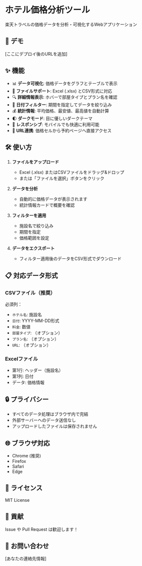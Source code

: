 # ホテル価格分析ツール

楽天トラベルの価格データを分析・可視化するWebアプリケーション

## 🚀 デモ
[ここにデプロイ後のURLを追加]

## ✨ 機能

- 📊 **データ可視化**: 価格データをグラフとテーブルで表示
- 📁 **ファイルサポート**: Excel (.xlsx) とCSV形式に対応
- 🔍 **詳細情報表示**: ホバーで部屋タイプとプラン名を確認
- 📅 **日付フィルター**: 期間を指定してデータを絞り込み
- 💰 **統計情報**: 平均価格、最安値、最高値を自動計算
- 🌓 **ダークモード**: 目に優しいダークテーマ
- 📱 **レスポンシブ**: モバイルでも快適に利用可能
- 🔗 **URL連携**: 価格セルから予約ページへ直接アクセス

## 🛠 使い方

1. **ファイルをアップロード**
   - Excel (.xlsx) またはCSVファイルをドラッグ&ドロップ
   - または「ファイルを選択」ボタンをクリック

2. **データを分析**
   - 自動的に価格データが表示されます
   - 統計情報カードで概要を確認

3. **フィルターを適用**
   - 施設名で絞り込み
   - 期間を指定
   - 価格範囲を設定

4. **データをエクスポート**
   - フィルター適用後のデータをCSV形式でダウンロード

## 📋 対応データ形式

### CSVファイル（推奨）
必須列：
- `ホテル名`: 施設名
- `日付`: YYYY-MM-DD形式
- `料金`: 数値
- `部屋タイプ`: （オプション）
- `プラン名`: （オプション）
- `URL`: （オプション）

### Excelファイル
- 第1行: ヘッダー（施設名）
- 第1列: 日付
- データ: 価格情報

## 🔒 プライバシー

- すべてのデータ処理はブラウザ内で完結
- 外部サーバーへのデータ送信なし
- アップロードしたファイルは保存されません

## 🌐 ブラウザ対応

- Chrome (推奨)
- Firefox
- Safari
- Edge

## 📝 ライセンス

MIT License

## 🤝 貢献

Issue や Pull Request は歓迎します！

## 📧 お問い合わせ

[あなたの連絡先情報]